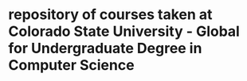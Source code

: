 # repository of courses taken at Colorado State University - Global for Undergraduate Degree in Computer Science
